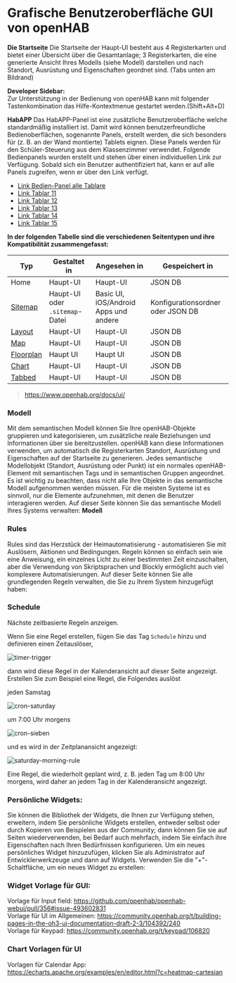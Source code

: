 # Grafische Benutzeroberfläche GUI von openHAB

**Die Startseite**
Die Startseite der Haupt-UI besteht aus 4 Registerkarten und bietet einer Übersicht über die Gesamtanlage;
3 Registerkarten, die eine generierte Ansicht Ihres Modells (siehe Modell) darstellen und nach Standort, Ausrüstung und Eigenschaften geordnet sind. (Tabs unten am Bildrand)

**Developer Sidebar:**  
Zur Unterstützung in der Bedienung von openHAB kann mit folgender Tastenkombination das Hilfe-Kontextmenue gestartet werden.(Shift+Alt+D)

**HabAPP**
Das HabAPP-Panel ist eine zusätzliche Benutzeroberfläche welche standardmäßig installiert ist. Damit wird können benutzerfreundliche Bedienoberflächen, sogenannte Panels, erstellt werden, die sich besonders für (z. B. an der Wand montierte) Tablets eignen. Diese Panels werden für den Schüler-Steuerung aus dem Klassenzimmer verwendet.
Folgende Bedienpanels wurden erstellt und stehen über einen individuellen Link zur Verfügung. Sobald sich ein Benutzer authentifiziert hat, kann er auf alle Panels zugreifen, wenn er über den Link verfügt.
* [Link Bedien-Panel alle Tablare](https://home.myopenhab.org/habpanel/index.html#/view/Main)
* [Link Tablar 11](https://home.myopenhab.org/habpanel/index.html#/view/Gartenrobi715111213141511)
* [Link Tablar 12](https://home.myopenhab.org/habpanel/index.html#/view/Gartenrobi780111213141512)
* [Link Tablar 13](https://home.myopenhab.org/habpanel/index.html#/view/Gartenrobi845111213141513)
* [Link Tablar 14](https://home.myopenhab.org/habpanel/index.html#/view/Gartenrobi910111213141514)
* [Link Tablar 15](https://home.myopenhab.org/habpanel/index.html#/view/Gartenrobi975111213141515)

**In der folgenden Tabelle sind die verschiedenen Seitentypen und ihre Kompatibilität zusammengefasst:**

|Typ|Gestaltet in|Angesehen in|Gespeichert in|
|----|-----------|---------|---------|
|Home|Haupt-UI|Haupt-UI|JSON DB|
|[Sitemap](./sitemaps.html)|Haupt-UI oder `.sitemap`-Datei|Basic UI, iOS/Android Apps und andere|Konfigurationsordner oder JSON DB|
|[Layout](./layout-pages.html)|Haupt-UI|Haupt-UI|JSON DB|
|[Map](./Karte-Seiten.html)|Haupt-UI|Haupt-UI|JSON DB|
|[Floorplan](./Grundriss-Seiten.html)|Haupt UI|Haupt UI|JSON DB|
|[Chart](./Diagramm-Seiten.html)|Haupt-UI|Haupt-UI|JSON DB|
|[Tabbed](./Registerkarten-Seiten.html)|Haupt-UI|Haupt-UI|JSON DB|


>https://www.openhab.org/docs/ui/


### Modell
Mit dem semantischen Modell können Sie Ihre openHAB-Objekte gruppieren und kategorisieren, um zusätzliche reale Beziehungen und Informationen über sie bereitzustellen. openHAB kann diese Informationen verwenden, um automatisch die Registerkarten Standort, Ausrüstung und Eigenschaften auf der Startseite zu generieren.
Jedes semantische Modellobjekt (Standort, Ausrüstung oder Punkt) ist ein normales openHAB-Element mit semantischen Tags und in semantischen Gruppen angeordnet. Es ist wichtig zu beachten, dass nicht alle Ihre Objekte in das semantische Modell aufgenommen werden müssen. Für die meisten Systeme ist es sinnvoll, nur die Elemente aufzunehmen, mit denen die Benutzer interagieren werden.
Auf dieser Seite können Sie das semantische Modell Ihres Systems verwalten:
**Modell**


### Rules
Rules sind das Herzstück der Heimautomatisierung - automatisieren Sie mit Auslösern, Aktionen und Bedingungen. Regeln können so einfach sein wie eine Anweisung, ein einzelnes Licht zu einer bestimmten Zeit einzuschalten, aber die Verwendung von Skriptsprachen und Blockly ermöglicht auch viel komplexere Automatisierungen.
Auf dieser Seite können Sie alle grundlegenden Regeln verwalten, die Sie zu Ihrem System hinzugefügt haben:  

### Schedule
Nächste zeitbasierte Regeln anzeigen.

Wenn Sie eine Regel erstellen, fügen Sie das Tag `Schedule` hinzu und definieren einen Zeitauslöser,

![timer-trigger](../images/timer-trigger.png)

dann wird diese Regel in der Kalenderansicht auf dieser Seite angezeigt.
Erstellen Sie zum Beispiel eine Regel, die Folgendes auslöst

jeden Samstag

![cron-saturday](../images/cron-saturday.png)

um 7:00 Uhr morgens

![cron-sieben](../images/cron-seven.png)

und es wird in der Zeitplanansicht angezeigt:

![saturday-morning-rule](../images/saturday-rule-schedule.png)

Eine Regel, die wiederholt geplant wird, z. B. jeden Tag um 8:00 Uhr morgens, wird daher an jedem Tag in der Kalenderansicht angezeigt.

### Persönliche Widgets:
Sie können die Bibliothek der Widgets, die Ihnen zur Verfügung stehen, erweitern, indem Sie persönliche Widgets erstellen, entweder selbst oder durch Kopieren von Beispielen aus der Community; dann können Sie sie auf Seiten wiederverwenden, bei Bedarf auch mehrfach, indem Sie einfach ihre Eigenschaften nach Ihren Bedürfnissen konfigurieren.
Um ein neues persönliches Widget hinzuzufügen, klicken Sie als Administrator auf Entwicklerwerkzeuge und dann auf Widgets. Verwenden Sie die "+"-Schaltfläche, um ein neues Widget zu erstellen:

### Widget Vorlage für GUI:

Vorlage für Input field: https://github.com/openhab/openhab-webui/pull/356#issue-493602831  
Vorlage für UI im Allgemeinen: https://community.openhab.org/t/building-pages-in-the-oh3-ui-documentation-draft-2-3/104392/240  
Vorlage für Keypad: https://community.openhab.org/t/keypad/106820  

### Chart Vorlagen für UI
Vorlagen für Calendar App: https://echarts.apache.org/examples/en/editor.html?c=heatmap-cartesian  

